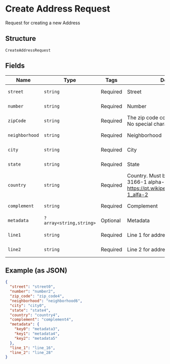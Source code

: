 
# Create Address Request

Request for creating a new Address

## Structure

`CreateAddressRequest`

## Fields

| Name | Type | Tags | Description | Getter | Setter |
|  --- | --- | --- | --- | --- | --- |
| `street` | `string` | Required | Street | getStreet(): string | setStreet(string street): void |
| `number` | `string` | Required | Number | getNumber(): string | setNumber(string number): void |
| `zipCode` | `string` | Required | The zip code containing only numbers. No special characters or spaces. | getZipCode(): string | setZipCode(string zipCode): void |
| `neighborhood` | `string` | Required | Neighborhood | getNeighborhood(): string | setNeighborhood(string neighborhood): void |
| `city` | `string` | Required | City | getCity(): string | setCity(string city): void |
| `state` | `string` | Required | State | getState(): string | setState(string state): void |
| `country` | `string` | Required | Country. Must be entered using ISO 3166-1 alpha-2 format. See https://pt.wikipedia.org/wiki/ISO_3166-1_alfa-2 | getCountry(): string | setCountry(string country): void |
| `complement` | `string` | Required | Complement | getComplement(): string | setComplement(string complement): void |
| `metadata` | `?array<string,string>` | Optional | Metadata | getMetadata(): ?array | setMetadata(?array metadata): void |
| `line1` | `string` | Required | Line 1 for address | getLine1(): string | setLine1(string line1): void |
| `line2` | `string` | Required | Line 2 for address | getLine2(): string | setLine2(string line2): void |

## Example (as JSON)

```json
{
  "street": "street0",
  "number": "number2",
  "zip_code": "zip_code4",
  "neighborhood": "neighborhood6",
  "city": "city0",
  "state": "state4",
  "country": "country4",
  "complement": "complement4",
  "metadata": {
    "key0": "metadata3",
    "key1": "metadata4",
    "key2": "metadata5"
  },
  "line_1": "line_16",
  "line_2": "line_28"
}
```

